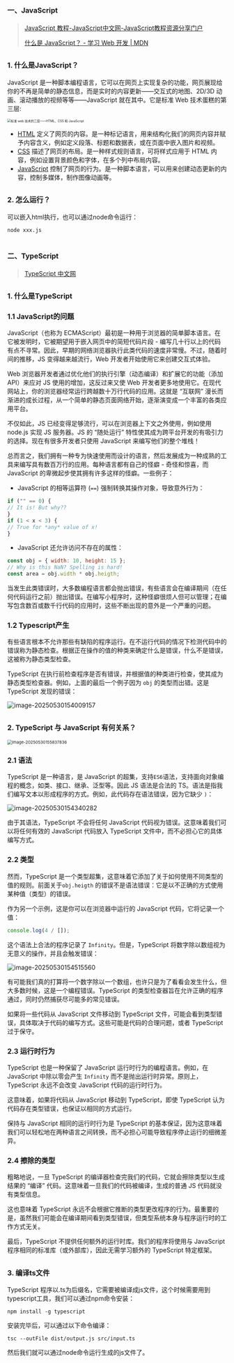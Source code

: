 # <font size=3>一、JavaScript</font>

>[JavaScript 教程-JavaScript中文网-JavaScript教程资源分享门户](https://www.javascriptcn.com/js)
>
>[什么是 JavaScript？ - 学习 Web 开发 | MDN](https://developer.mozilla.org/zh-CN/docs/Learn_web_development/Core/Scripting/What_is_JavaScript)



## <font size=3>1. 什么是JavaScript？</font>

JavaScript 是一种脚本编程语言，它可以在网页上实现复杂的功能，网页展现给你的不再是简单的静态信息，而是实时的内容更新——交互式的地图、2D/3D 动画、滚动播放的视频等等——JavaScript 就在其中。它是标准 Web 技术蛋糕的第三层:

<img src="03-TypeScript与JavaScript/img/cake.png" alt="标准 web 技术的三层——HTML、CSS 和 JavaScript" style="zoom:50%;" />

- [HTML](https://developer.mozilla.org/zh-CN/docs/Glossary/HTML) 定义了网页的内容。是一种标记语言，用来结构化我们的网页内容并赋予内容含义，例如定义段落、标题和数据表，或在页面中嵌入图片和视频。
- [CSS](https://developer.mozilla.org/zh-CN/docs/Glossary/CSS) 描述了网页的布局。是一种样式规则语言，可将样式应用于 HTML 内容，例如设置背景颜色和字体，在多个列中布局内容。
- [JavaScript](https://developer.mozilla.org/zh-CN/docs/Glossary/JavaScript) 控制了网页的行为。是一种脚本语言，可以用来创建动态更新的内容，控制多媒体，制作图像动画等。

## <font size=3>2. 怎么运行？</font>

可以嵌入html执行，也可以通过node命令运行：

```shell
node xxx.js
```

# <font size=3>二、TypeScript</font>

> [TypeScript 中文网](https://ts.nodejs.cn/)

## <font size=3>1. 什么是TypeScript</font>

### <font size=3>1.1 JavaScript的问题</font>

JavaScript（也称为 ECMAScript）最初是一种用于浏览器的简单脚本语言。在它被发明时，它被期望用于嵌入网页中的简短代码片段 - 编写几十行以上的代码有点不寻常。因此，早期的网络浏览器执行此类代码的速度非常慢。不过，随着时间的推移，JS 变得越来越流行，Web 开发者开始使用它来创建交互式体验。

Web 浏览器开发者通过优化他们的执行引擎（动态编译）和扩展它的功能（添加 API）来应对 JS 使用的增加，这反过来又使 Web 开发者更多地使用它。在现代网站上，你的浏览器经常运行跨越数十万行代码的应用。这就是 “互联网” 漫长而渐进的成长过程，从一个简单的静态页面网络开始，逐渐演变成一个丰富的各类应用平台。

不仅如此，JS 已经变得足够流行，可以在浏览器上下文之外使用，例如使用 node.js 实现 JS 服务器。JS 的 “随处运行” 特性使其成为跨平台开发的有吸引力的选择。现在有很多开发者只使用 JavaScript 来编写他们的整个堆栈！

总而言之，我们拥有一种专为快速使用而设计的语言，然后发展成为一种成熟的工具来编写具有数百万行的应用。每种语言都有自己的怪癖 - 奇怪和惊喜，而 JavaScript 的卑微起步使其拥有许多这样的怪癖。一些例子：

- JavaScript 的相等运算符 (`==`) 强制转换其操作对象，导致意外行为：

```javascript
if ("" == 0) {
// It is! But why??
}
if (1 < x < 3) {
// True for *any* value of x!
}
```

- JavaScript 还允许访问不存在的属性：

```javascript
const obj = { width: 10, height: 15 };
// Why is this NaN? Spelling is hard!
const area = obj.width * obj.heigth;
```

当发生此类错误时，大多数编程语言都会抛出错误，有些语言会在编译期间（在任何代码运行之前）抛出错误。在编写小程序时，这种怪癖很烦人但可以管理；在编写包含数百或数千行代码的应用时，这些不断出现的意外是一个严重的问题。

### <font size=3>1.2 Typescript产生</font>

有些语言根本不允许那些有缺陷的程序运行。在不运行代码的情况下检测代码中的错误称为静态检查。根据正在操作的值的种类来确定什么是错误，什么不是错误，这被称为静态类型检查。

TypeScript 在执行前检查程序是否有错误，并根据值的种类进行检查，使其成为静态类型检查器。例如，上面的最后一个例子因为 `obj` 的类型而出错。这是 TypeScript 发现的错误：

<img src="03-TypeScript与JavaScript/img/image-20250530154009157.png" alt="image-20250530154009157"  />

## <font size=3>2. TypeScript 与 JavaScript 有何关系？</font>

<img src="03-TypeScript与JavaScript/img/image-20250530155837836.png" alt="image-20250530155837836" style="zoom: 67%;" />

### <font size=3>2.1 语法</font>

TypeScript 是一种语言，是 JavaScript 的超集，支持`ES6`语法，支持面向对象编程的概念，如类、接口、继承、泛型等。因此 JS 语法是合法的 TS。语法是指我们编写文本以形成程序的方式。例如，此代码存在语法错误，因为它缺少 `)`：

<img src="03-TypeScript与JavaScript/img/image-20250530154340282.png" alt="image-20250530154340282"  />

由于其语法，TypeScript 不会将任何 JavaScript 代码视为错误。这意味着我们可以将任何有效的 JavaScript 代码放入 TypeScript 文件中，而不必担心它的具体编写方式。

### <font size=3>2.2 类型</font>

然而，TypeScript 是一个类型超集，这意味着它添加了关于如何使用不同类型的值的规则。前面关于`obj.heigth` 的错误不是语法错误：它是以不正确的方式使用某种值（类型）的错误。

作为另一个示例，这是你可以在浏览器中运行的 JavaScript 代码，它将记录一个值：

```javascript
console.log(4 / []);
```

这个语法上合法的程序记录了 `Infinity`。但是，TypeScript 将数字除以数组视为无意义的操作，并且会触发错误：

<img src="03-TypeScript与JavaScript/img/image-20250530154515560.png" alt="image-20250530154515560"  />

有可能我们真的打算将一个数字除以一个数组，也许只是为了看看会发生什么，但大多数时候，这是一个编程错误。TypeScript 的类型检查器旨在允许正确的程序通过，同时仍然捕获尽可能多的常见错误。

如果将一些代码从 JavaScript 文件移动到 TypeScript 文件，可能会看到类型错误，具体取决于代码的编写方式。这些可能是代码的合理问题，或者 TypeScript 过于保守。

### <font size=3>2.3 运行时行为</font>

TypeScript 也是一种保留了 JavaScript 运行时行为的编程语言。例如，在 JavaScript 中除以零会产生 `Infinity` 而不是抛出运行时异常。原则上，TypeScript 永远不会改变 JavaScript 代码的运行时行为。

这意味着，如果将代码从 JavaScript 移动到 TypeScript，即使 TypeScript 认为代码存在类型错误，也保证以相同的方式运行。

保持与 JavaScript 相同的运行时行为是 TypeScript 的基本保证，因为这意味着我们可以轻松地在两种语言之间转换，而不必担心可能导致程序停止运行的细微差异。

### <font size=3>2.4 擦除的类型</font>

粗略地说，一旦 TypeScript 的编译器检查完我们的代码，它就会擦除类型以生成结果的 “编译” 代码。这意味着一旦我们的代码被编译，生成的普通 JS 代码就没有类型信息。

这也意味着 TypeScript 永远不会根据它推断的类型更改程序的行为。最重要的是，虽然我们可能会在编译期间看到类型错误，但类型系统本身与程序运行时的工作方式无关。

最后，TypeScript 不提供任何额外的运行时库。我们的程序将使用与 JavaScript 程序相同的标准库（或外部库），因此无需学习额外的 TypeScript 特定框架。

## <font size=3>3. 编译ts文件</font>

TypeScript 程序以.ts为后缀名，它需要被编译成js文件，这个时候需要用到typescript工具，我们可以通过npm命令安装：

```shell
npm install -g typescript
```

安装完毕后，可以通过以下命令编译：

```shell
tsc --outFile dist/output.js src/input.ts
```

然后我们就可以通过node命令运行生成的js文件了。